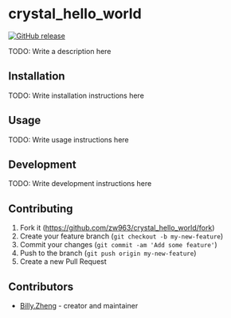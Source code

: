 # crystal_hello_world

[![GitHub release](https://img.shields.io/github/release/I3oris/crystal_hello_world.svg)](https://github.com/I3oris/crystal_hello_world/releases)


TODO: Write a description here

## Installation

TODO: Write installation instructions here

## Usage

TODO: Write usage instructions here

## Development

TODO: Write development instructions here

## Contributing

1. Fork it (<https://github.com/zw963/crystal_hello_world/fork>)
2. Create your feature branch (`git checkout -b my-new-feature`)
3. Commit your changes (`git commit -am 'Add some feature'`)
4. Push to the branch (`git push origin my-new-feature`)
5. Create a new Pull Request

## Contributors

- [Billy.Zheng](https://github.com/zw963) - creator and maintainer
